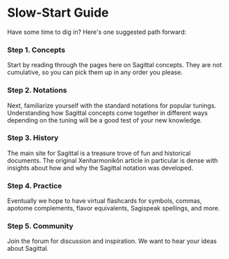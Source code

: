 # Slow-Start Guide

Have some time to dig in? Here's one suggested path forward:

### Step 1. Concepts

Start by reading through the pages here on Sagittal concepts. They are not cumulative, so you can pick them up in any order you please.

### Step 2. Notations

Next, familiarize yourself with the standard notations for popular tunings. Understanding how Sagittal concepts come together in different ways depending on the tuning will be a good test of your new knowledge.

### Step 3. History

The main site for Sagittal is a treasure trove of fun and historical documents. The original Xenharmonikôn article in particular is dense with insights about how and why the Sagittal notation was developed.

### Step 4. Practice

Eventually we hope to have virtual flashcards for symbols, commas, apotome complements, flavor equivalents, Sagispeak spellings, and more.

### Step 5. Community

Join the forum for discussion and inspiration. We want to hear your ideas about Sagittal.



